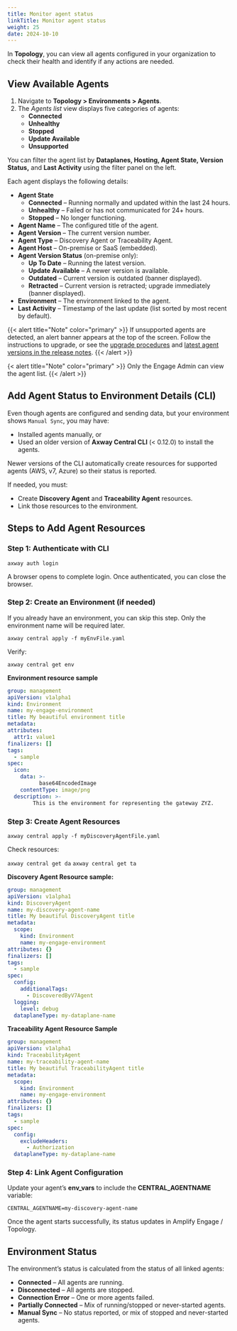 ```yaml
---
title: Monitor agent status
linkTitle: Monitor agent status
weight: 25
date: 2024-10-10
---
```


In **Topology**, you can view all agents configured in your organization to check their health and identify if any actions are needed.  

## View Available Agents

1. Navigate to **Topology > Environments > Agents**.  
2. The *Agents list* view displays five categories of agents:  
   - **Connected**  
   - **Unhealthy**  
   - **Stopped**  
   - **Update Available**  
   - **Unsupported**

You can filter the agent list by **Dataplanes, Hosting, Agent State, Version Status,** and **Last Activity** using the filter panel on the left.

Each agent displays the following details:

- **Agent State**  
  - **Connected** – Running normally and updated within the last 24 hours.  
  - **Unhealthy** – Failed or has not communicated for 24+ hours.  
  - **Stopped** – No longer functioning.  
- **Agent Name** – The configured title of the agent.  
- **Agent Version** – The current version number.  
- **Agent Type** – Discovery Agent or Traceability Agent.  
- **Agent Host** – On-premise or SaaS (embedded).  
- **Agent Version Status** (on-premise only):  
  - **Up To Date** – Running the latest version.  
  - **Update Available** – A newer version is available.  
  - **Outdated** – Current version is outdated (banner displayed).  
  - **Retracted** – Current version is retracted; upgrade immediately (banner displayed).  
- **Environment** – The environment linked to the agent.  
- **Last Activity** – Timestamp of the last update (list sorted by most recent by default).  

{{< alert title="Note" color="primary" >}}
If unsupported agents are detected, an alert banner appears at the top of the screen. Follow the instructions to upgrade, or see the [upgrade procedures](/docs/connect_manage_environ/connected_agent_common_reference/upgrade_agent) and [latest agent versions in the release notes](/docs/amplify_relnotes).
{{< /alert >}}

{< alert title="Note" color="primary" >}}
Only the Engage Admin can view the agent list.
{{< /alert >}}

## Add Agent Status to Environment Details (CLI)

Even though agents are configured and sending data, but your environment shows `Manual Sync`, you may have:
* Installed agents manually, or
* Used an older version of **Axway Central CLI** (< 0.12.0) to install the agents.  

Newer versions of the CLI automatically create resources for supported agents (AWS, v7, Azure) so their status is reported.  

If needed, you must:  
- Create **Discovery Agent** and **Traceability Agent** resources.  
- Link those resources to the environment.  

## Steps to Add Agent Resources

### Step 1: Authenticate with CLI

`axway auth login`

A browser opens to complete login. Once authenticated, you can close the browser.

### Step 2: Create an Environment (if needed)

If you already have an environment, you can skip this step. Only the environment name will be required later.

`axway central apply -f myEnvFile.yaml`

Verify:

`axway central get env`

**Environment resource sample**
```yaml
group: management
apiVersion: v1alpha1
kind: Environment
name: my-engage-environment
title: My beautiful environment title
metadata:
attributes:
  attr1: value1
finalizers: []
tags:
  - sample
spec:
  icon:
    data: >-
          base64EncodedImage
    contentType: image/png
  description: >-
        This is the environment for representing the gateway ZYZ.
```

### Step 3: Create Agent Resources

`axway central apply -f myDiscoveryAgentFile.yaml`

Check resources:

`axway central get da`
`axway central get ta`

**Discovery Agent Resource sample:**
```yaml
group: management
apiVersion: v1alpha1
kind: DiscoveryAgent
name: my-discovery-agent-name
title: My beautiful DiscoveryAgent title
metadata:
  scope:
    kind: Environment
    name: my-engage-environment
attributes: {}
finalizers: []
tags:
  - sample
spec:
  config:
    additionalTags:
      - DiscoveredByV7Agent
  logging:
    level: debug
  dataplaneType: my-dataplane-name

```

**Traceability Agent Resource Sample**
```yaml
group: management
apiVersion: v1alpha1
kind: TraceabilityAgent
name: my-traceability-agent-name
title: My beautiful TraceabilityAgent title
metadata:
  scope:
    kind: Environment
    name: my-engage-environment
attributes: {}
finalizers: []
tags:
  - sample
spec:
  config:
    excludeHeaders:
      - Authorization
  dataplaneType: my-dataplane-name
```

### Step 4: Link Agent Configuration

Update your agent’s **env_vars** to include the **CENTRAL_AGENTNAME** variable:

`CENTRAL_AGENTNAME=my-discovery-agent-name`

Once the agent starts successfully, its status updates in Amplify Engage / Topology.

## Environment Status

The environment’s status is calculated from the status of all linked agents:

* **Connected** – All agents are running.
* **Disconnected** – All agents are stopped.
* **Connection Error** – One or more agents failed.
* **Partially Connected** – Mix of running/stopped or never-started agents.
* **Manual Sync** – No status reported, or mix of stopped and never-started agents.

